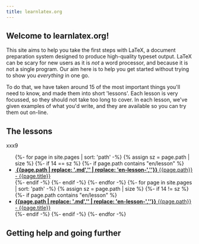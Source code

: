```yaml
---
title: learnlatex.org
---
```


## Welcome to learnlatex.org!

This site aims to help you take the first steps with LaTeX, a document
preparation system designed to produce high-quality typeset output. LaTeX can
be scary for new users as it is _not_ a word processor, and because it is not a
single program. Our aim here is to help you get started without trying to show
you _everything_ in one go.

To do that, we have taken around 15 of the most important things you'll need to
know, and made them into short 'lessons'. Each lesson is very focussed, so they
should not take too long to cover. In each lesson, we've given examples of what
you'd write, and they are available so you can try them out on-line.

## The lessons
xxx9
<ul>
{%- for page in site.pages | sort: 'path' -%}
{% assign sz = page.path | size %}
{%- if 14 == sz %}
{%- if page.path  contains "en/lesson" %}
<li><a href="{{page.path | replace: '.md',''}}">
<b>&#160;{{page.path | replace: '.md','' | replace: 'en-lesson-',''}}</b>
{{page.path}} - {{page.title}}</a></li>
{%- endif -%}
{%- endif -%}
{%- endfor -%}
{%- for page in site.pages | sort: 'path' -%}
{% assign sz = page.path | size %}
{%- if 14 != sz %}
{%- if page.path  contains "en/lesson" %}
<li><a href="{{page.path | replace: '.md',''}}">
<b>{{page.path | replace: '.md','' | replace: 'en-lesson-',''}}</b>
{{page.path}} - {{page.title}}</a></li>
{%- endif -%}
{%- endif -%}
{%- endfor -%}
</ul>

## Getting help and going further 